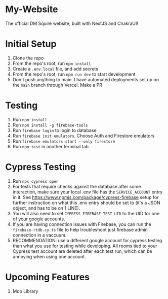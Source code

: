 # My-Website

The official DM Squire website, built with NextJS and ChakraUI!

# Initial Setup
1. Clone the repo
2. From the repo's root, run `npm install`
3. Create a `.env.local` file, and add secrets
4. From the repo's root, run `npm run dev` to start development
5. Don't push anything to main. I have automated deployments set up on the `main` branch through Vercel. Make a PR

# Testing

1. Run `npm install`
2. Run `npm install -g firebase-tools`
3. Run `firebase login` to login to database
4. Run `firebase init emulators`. Choose Auth and Firestore emulators
5. Run `firebase emulators:start --only firestore`
6. Run `npm test` in another terminal tab

# Cypress Testing

1. Run `npx cypress open`
2. For tests that require checks against the database after some interaction, make sure your local .env file has the `SERVICE_ACCOUNT` entry in it. See https://www.npmjs.com/package/cypress-firebase setup for further instruction on what this .env entry should be set to (it's a JSON object, and has to be on 1 LINE).
3. You will also need to set `CYPRESS_FIREBASE_TEST_UID` to the UID for one of your google accounts.
4. If you are having connection issues with Firebase, you can run the `firebase-rtdb.cy.ts` file to help troubleshoot just firebase admin connection in a vaccuum.
5. RECOMMENDATION: use a different google account for cypress testing than what you use for testing while developing. All rooms tied to your Cypress test account are deleted after each test run, which can be annoying when using one account.

# Upcoming Features

1. Mob Library
